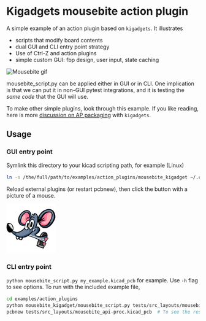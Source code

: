 # Kigadgets mousebite action plugin
A simple example of an action plugin based on `kigadgets`. It illustrates
- scripts that modify board contents
- dual GUI and CLI entry point strategy
- Use of Ctrl-Z and action plugins
- simple custom GUI: fbp design, user input, state caching

![Mousebite gif](icons/mousebite-demo.gif)

mousebite_script.py can be applied either in GUI or in CLI. One implication is that we can put it in non-GUI pytest integrations, and it is testing the *same code* that the GUI will use.

To make other simple plugins, look through this example. If you like reading, here is more [discussion on AP packaging](https://kigadgets.readthedocs.io/ap_devs/index.html) with `kigadgets`.

## Usage
### GUI entry point
Symlink this directory to your kicad scripting path, for example (Linux)

```bash
ln -s /the/full/path/to/examples/action_plugins/mousebite_kigadget ~/.config/kicad/scripting/plugins
```

Reload external plugins (or restart pcbnew), then click the button with a picture of a mouse.

![Mousebite Icon](icons/mouse-128.png)

### CLI entry point
`python mousebite_script.py my_example.kicad_pcb` for example. Use `-h` flag to see options. To run with the included example file,

```bash
cd examples/action_plugins
python mousebite_kigadget/mousebite_script.py tests/src_layouts/mousebite_api.kicad_pcb
pcbnew tests/src_layouts/mousebite_api-proc.kicad_pcb  # To see the result of CLI processing
```
